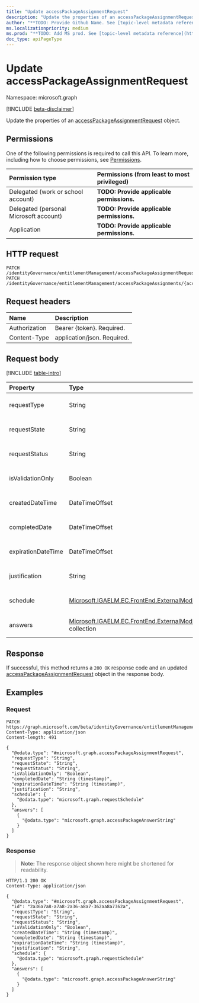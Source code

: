 ```yaml
---
title: "Update accessPackageAssignmentRequest"
description: "Update the properties of an accessPackageAssignmentRequest object."
author: "**TODO: Provide Github Name. See [topic-level metadata reference](https://msgo.azurewebsites.net/add/document/guidelines/metadata.html#topic-level-metadata)**"
ms.localizationpriority: medium
ms.prod: "**TODO: Add MS prod. See [topic-level metadata reference](https://msgo.azurewebsites.net/add/document/guidelines/metadata.html#topic-level-metadata)**"
doc_type: apiPageType
---
```


# Update accessPackageAssignmentRequest
Namespace: microsoft.graph

[!INCLUDE [beta-disclaimer](../../includes/beta-disclaimer.md)]

Update the properties of an [accessPackageAssignmentRequest](../resources/accesspackageassignmentrequest.md) object.

## Permissions
One of the following permissions is required to call this API. To learn more, including how to choose permissions, see [Permissions](/graph/permissions-reference).

|Permission type|Permissions (from least to most privileged)|
|:---|:---|
|Delegated (work or school account)|**TODO: Provide applicable permissions.**|
|Delegated (personal Microsoft account)|**TODO: Provide applicable permissions.**|
|Application|**TODO: Provide applicable permissions.**|

## HTTP request

<!-- {
  "blockType": "ignored"
}
-->
``` http
PATCH /identityGovernance/entitlementManagement/accessPackageAssignmentRequests/{accessPackageAssignmentRequestId}
PATCH /identityGovernance/entitlementManagement/accessPackageAssignments/{accessPackageAssignmentId}/accessPackageAssignmentRequests/{accessPackageAssignmentRequestId}
```

## Request headers
|Name|Description|
|:---|:---|
|Authorization|Bearer {token}. Required.|
|Content-Type|application/json. Required.|

## Request body
[!INCLUDE [table-intro](../../includes/update-property-table-intro.md)]


|Property|Type|Description|
|:---|:---|:---|
|requestType|String|**TODO: Add Description** Optional.|
|requestState|String|**TODO: Add Description** Optional.|
|requestStatus|String|**TODO: Add Description** Optional.|
|isValidationOnly|Boolean|**TODO: Add Description** Optional.|
|createdDateTime|DateTimeOffset|**TODO: Add Description** Optional.|
|completedDate|DateTimeOffset|**TODO: Add Description** Optional.|
|expirationDateTime|DateTimeOffset|**TODO: Add Description** Optional.|
|justification|String|**TODO: Add Description** Optional.|
|schedule|[Microsoft.IGAELM.EC.FrontEnd.ExternalModel.requestSchedule](../resources/requestschedule.md)|**TODO: Add Description** Optional.|
|answers|[Microsoft.IGAELM.EC.FrontEnd.ExternalModel.accessPackageAnswer](../resources/accesspackageanswer.md) collection|**TODO: Add Description** Optional.|



## Response

If successful, this method returns a `200 OK` response code and an updated [accessPackageAssignmentRequest](../resources/accesspackageassignmentrequest.md) object in the response body.

## Examples

### Request
<!-- {
  "blockType": "request",
  "name": "update_accesspackageassignmentrequest"
}
-->
``` http
PATCH https://graph.microsoft.com/beta/identityGovernance/entitlementManagement/accessPackageAssignmentRequests/{accessPackageAssignmentRequestId}
Content-Type: application/json
Content-length: 491

{
  "@odata.type": "#microsoft.graph.accessPackageAssignmentRequest",
  "requestType": "String",
  "requestState": "String",
  "requestStatus": "String",
  "isValidationOnly": "Boolean",
  "completedDate": "String (timestamp)",
  "expirationDateTime": "String (timestamp)",
  "justification": "String",
  "schedule": {
    "@odata.type": "microsoft.graph.requestSchedule"
  },
  "answers": [
    {
      "@odata.type": "microsoft.graph.accessPackageAnswerString"
    }
  ]
}
```


### Response
>**Note:** The response object shown here might be shortened for readability.
<!-- {
  "blockType": "response",
  "truncated": true
}
-->
``` http
HTTP/1.1 200 OK
Content-Type: application/json

{
  "@odata.type": "#microsoft.graph.accessPackageAssignmentRequest",
  "id": "2a36a7a8-a7a8-2a36-a8a7-362aa8a7362a",
  "requestType": "String",
  "requestState": "String",
  "requestStatus": "String",
  "isValidationOnly": "Boolean",
  "createdDateTime": "String (timestamp)",
  "completedDate": "String (timestamp)",
  "expirationDateTime": "String (timestamp)",
  "justification": "String",
  "schedule": {
    "@odata.type": "microsoft.graph.requestSchedule"
  },
  "answers": [
    {
      "@odata.type": "microsoft.graph.accessPackageAnswerString"
    }
  ]
}
```

